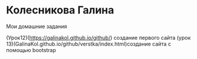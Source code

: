 # Колесникова Галина   

Мои домашние задания


(Урок12)(https://galinakol.github.io/github/) создание первого сайта
(урок 13)(GalinaKol.github.io/github/verstka/index.html)создание сайта с помощью bootstrap
